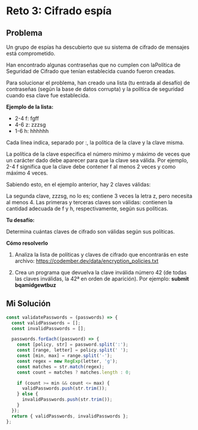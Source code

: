 # Reto 3: Cifrado espía

## Problema

Un grupo de espías ha descubierto que su sistema de cifrado de mensajes está comprometido.

Han encontrado algunas contraseñas que no cumplen con laPolítica de Seguridad de Cifrado que tenían establecida cuando fueron creadas.

Para solucionar el problema, han creado una lista (tu entrada al desafío) de contraseñas (según la base de datos corrupta) y la política de seguridad cuando esa clave fue establecida.

**Ejemplo de la lista:**

- 2-4 f: fgff
- 4-6 z: zzzsg
- 1-6 h: hhhhhh

Cada línea indica, separado por :, la política de la clave y la clave misma.

La política de la clave especifica el número mínimo y máximo de veces que un carácter dado debe aparecer para que la clave sea válida. Por ejemplo, 2-4 f significa que la clave debe contener f al menos 2 veces y como máximo 4 veces.

Sabiendo esto, en el ejemplo anterior, hay 2 claves válidas:

La segunda clave, zzzsg, no lo es; contiene 3 veces la letra z, pero necesita al menos 4. Las primeras y terceras claves son válidas: contienen la cantidad adecuada de f y h, respectivamente, según sus políticas.

**Tu desafío:**

Determina cuántas claves de cifrado son válidas según sus políticas.

**Cómo resolverlo**

1. Analiza la lista de políticas y claves de cifrado que encontrarás en este archivo: https://codember.dev/data/encryption_policies.txt

2. Crea un programa que devuelva la clave inválida número 42 (de todas las claves inválidas, la 42ª en orden de aparición). Por ejemplo:
**submit bqamidgewtbuz**

## Mi Solución

```js
const validatePasswords = (passwords) => {
  const validPasswords = [];
  const invalidPasswords = [];

  passwords.forEach((password) => {
    const [policy, str] = password.split(':');
    const [range, letter] = policy.split(' ');
    const [min, max] = range.split('-');
    const regex = new RegExp(letter, 'g');
    const matches = str.match(regex);
    const count = matches ? matches.length : 0;

    if (count >= min && count <= max) {
      validPasswords.push(str.trim());
    } else {
      invalidPasswords.push(str.trim());
    }
  });
  return { validPasswords, invalidPasswords };
};
```

